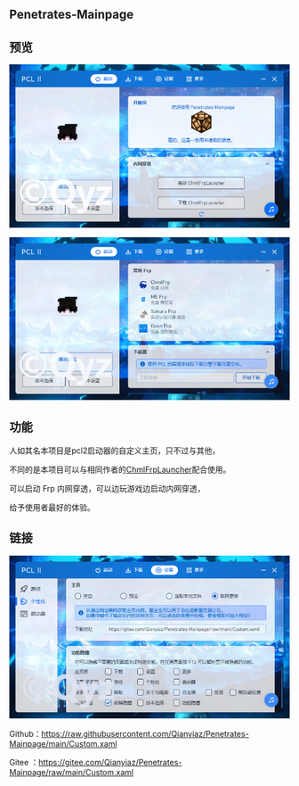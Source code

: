 ## Penetrates-Mainpage



## 预览

![输入图片说明](.github/workflows/%E4%B8%BB%E9%A1%B51.png)

![输入图片说明](.github/workflows/%E4%B8%BB%E9%A1%B52.png)

## 功能

人如其名本项目是pcl2启动器的自定义主页，只不过与其他，

不同的是本项目可以与相同作者的<a href="https://github.com/Qianyiaz/ChmlFrpLauncher">ChmlFrpLauncher</a>配合使用。

可以启动 Frp 内网穿透，可以边玩游戏边启动内网穿透，

给予使用者最好的体验。

## 链接
      
![输入图片说明](.github/workflows/%E8%AE%BE%E7%BD%AE1.png)

Github：https://raw.githubusercontent.com/Qianyiaz/Penetrates-Mainpage/main/Custom.xaml

Gitee ：https://gitee.com/Qianyiaz/Penetrates-Mainpage/raw/main/Custom.xaml
